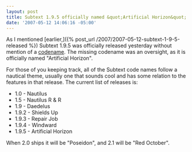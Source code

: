 ```yaml
---
layout: post
title: Subtext 1.9.5 officially named &quot;Artificial Horizon&quot;
date: '2007-05-12 14:06:16 -05:00'
---
```


As I mentioned [earlier,]({% post_url /2007/2007-05-12-subtext-1-9-5-released %}) Subtext 1.9.5 was officially released yesterday without mention of a [codename](http://codeclimber.net.nz/archive/2007/02/07/Codename-your-releases.aspx). The missing codename was an oversight, as it is officially named "Artificial Horizon".

For those of you keeping track, all of the Subtext code names follow a nautical theme, usually one that sounds cool and has some relation to the features in that release. The current list of releases is:

*   1.0 - Nautilus
*   1.5 - Nautilus R & R
*   1.9 - Daedelus
*   1.9.2 - Shields Up
*   1.9.3 - Repair Job
*   1.9.4 - Windward
*   1.9.5 - Artificial Horizon 

When 2.0 ships it will be "Poseidon", and 2.1 will be "Red October".
